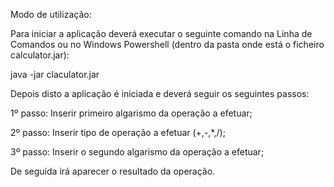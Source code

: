 Modo de utilização:

Para iniciar a aplicação deverá executar o seguinte comando na Linha de Comandos ou no Windows Powershell (dentro da pasta onde está o ficheiro calculator.jar):

java -jar claculator.jar

Depois disto a aplicação é iniciada e deverá seguir os seguintes passos:

1º passo: Inserir primeiro algarismo da operação a efetuar;

2º passo: Inserir tipo de operação a efetuar (+,-,*,/);

3º passo: Inserir o segundo algarismo da operação a efetuar;

De seguida irá aparecer o resultado da operação.
